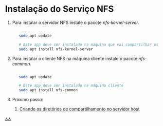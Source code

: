 <div class="header" id="myHeader">
  <div class="navbar" w3-include-html="/menu.inc"> </div>
</div>
<div class="title"><script> document.write(document.title);</script></div>  
<main>
<!-- markdownlint-disable-next-line -->
<span id="topo"><span>

# Instalação do Serviço NFS

1. Para instalar o servidor NFS instale o pacote _nfs-kernel-server_.

   ```sh

      sudo apt update

      # Este app deve ser instalado na máquina que vai compartilhar os arquivos.
      sudo apt install nfs-kernel-server

   ```

2. Para instalar o cliente NFS na máquina cliente instale o pacote _nfs-common_.

   ```sh

      sudo apt update

      # Este app deve ser instalado na máquina cliente
      sudo apt install nfs-common

   ```

3. Próximo passo:
   1. [Criando os diretórios de compartilhamento no servidor host](./criando_diretorios_compartilhamento_host.html)

</main>

<!-- markdownlint-disable-next-line -->
<script>  includeHTML(); FixHeader(window,"myHeader"); </script>
[🔝🔝](#topo "Retorna ao topo")